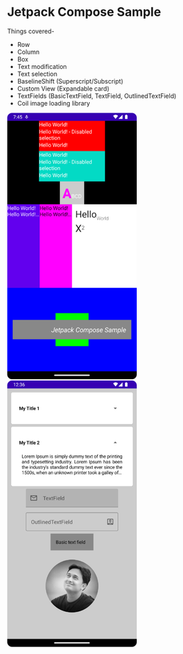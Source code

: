 # Jetpack Compose Sample

Things covered-

* Row
* Column
* Box
* Text modification
* Text selection
* BaselineShift (Superscript/Subscript)
* Custom View (Expandable card)
* TextFields (BasicTextField, TextField, OutlinedTextField)
* Coil image loading library

<img src="screenshots/app.png" width="300"> <img src="screenshots/expandable_card_and_text_fields.png" width="300">
